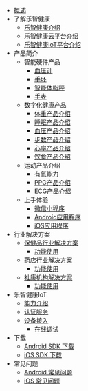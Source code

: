 * [概述](README)
* 了解乐智健康
    * [乐智健康介绍](SummaryDocs/aboutus/introduce)
    * [乐智健康云平台介绍](SummaryDocs/aboutus/introduce-cloud)
    * [乐智健康IoT平台介绍](SummaryDocs/aboutus/introduce-iot)
* 产品简介
    * 智能硬件产品
      * [血压计](/product/hardware/sphygmomanometer)
      * [手环](/product/hardware/wristbrand)
      * [智能体脂秤](/product/hardware/scale)
      * [手表](/product/hardware/watch)
    * 数字化健康产品
      * [体重产品介绍](/product/health/weight)
      * [睡眠产品介绍](/product/health/sleep)
      * [血压产品介绍](/product/health/bloodpressure)
      * [步数产品介绍](/product/health/step)
      * [心率产品介绍](/product/health/heartrate)
      * [饮食产品介绍](/product/health/food)
    * 运动产品介绍
      * [有氧能力](/product/health/aerobic)
      * [PPG产品介绍](/product/health/ppg)
      * [ECG产品介绍](/product/health/ecg)
    * 上手体验
      * [微信小程序](/product/wxMiniProgram)
      * [Android应用程序](/product/android)
      * [iOS应用程序](/product/iOS)
* 行业解决方案
    * [保健品行业解决方案](/industry/health)
      * [功能使用](/)
    * [药店行业解决方案](/industry/drugstore)
      * [功能使用](/)
    * [社康机构解决方案](/industry/clinic)
      * [功能使用](/)
* 乐智健康IoT
    * [能力介绍](/IoT/introduction)
    * [认证服务](/IoT/auth)
    * [设备接入](/IoT/device)
      * [在线调试](/IoT/debug)
* 下载
  * [Android SDK 下载](download/SDKDownload/android.md)
  * [iOS SDK 下载](download/SDKDownload/ios.md)
* 常见问题
  * [Android 常见问题](download/FAQ/android.md)
  * [iOS 常见问题](download/FAQ/ios.md)